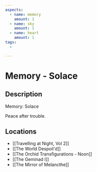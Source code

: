 ```yaml
---
aspects:
  - name: memory
    amount: 1
  - name: sky
    amount: 1
  - name: heart
    amount: 1
tags:
  - 

---
```


# Memory - Solace

## Description
Memory: Solace

Peace after trouble.
## Locations
- [[Travelling at Night, Vol 2]]
- [[The World Despoil'd]]
- [[The Orchid Transfigurations - Noon]]
- [[The Geminad I]]
- [[The Mirror of Melancthe]]
